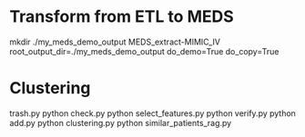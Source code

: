 # Transform from ETL to MEDS
mkdir ./my_meds_demo_output
MEDS_extract-MIMIC_IV root_output_dir=./my_meds_demo_output do_demo=True do_copy=True

# Clustering
trash.py
python check.py
python select_features.py
python verify.py
python add.py
python clustering.py
python similar_patients_rag.py